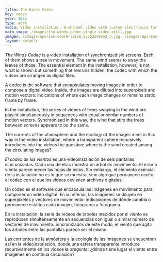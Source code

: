 ```yaml
---
title: The Winds Codec
key: codec
year: 2023
type: work
media: Video installation. 6-channel video with custom electronics for synchronisation. Variable dimensions.
main_image: /images/the-winds-codec-single-video-still.jpg
images: /images/apories-sobre-laire_53552249952_o.jpg, /images/apories-2.jpg, /images/maria-andueza-the-winds-codec-IMG_0255.JPG, /images/the-winds-codec-grabacion-esferas-proceso-0.jpg, /images/maria-andueza-the-winds-codec-IMG_0259.JPG, /images/maria-andueza-the-winds-codec-IMG_0260-recorte.JPG, /images/maria-andueza-the-winds-codec-IMG_0289.JPG, /images/maria-andueza-the-winds-codec-IMG_0291.JPG, /images/maria-andueza-the-winds-codec-IMG_0294.JPG, /images/motion-vectors-per-tree-plotted-timeaxis.jpg, /images/fragment-of-tree--wind--as-motion-vectors.jpg
layout: default
---
```


<div class="en">
<p><em>The Winds Codec</em> is a video installation of synchronized six screens. Each of them shows a tree in movement. The same wind seems to sway the leaves of these. The essential element in the installation, however, is not what is shown but something that remains hidden: the codec with which the videos are arranged as digital files. </p> 
<p>A codec is the software that encapsulates moving images in order to compose a digital video. Inside, the images are diluted into superpixels and motion vectors: indications of where each image changes or remains static, frame by frame. </p> 
<p>In the installation, the series of videos of trees swaying in the wind are played simultaneously in sequences with equal or similar numbers of motion vectors. Synchronised in this way, the wind that stirs the trees between screens appears to be the same. </p> 
<p>The currents of the atmosphere and the ecology of the images meet in this way in the video installation, where a transparent sphere recursively introduces into the videos the question: where is the wind created among the circulating images?</p>
</div>

<div class="es">
<p><em>El codec de los vientos</em> es una videoinstalación de seis pantallas sincronizadas. Cada una de ellas muestra un árbol en movimiento. El mismo viento parece mecer las hojas de estos. Sin embargo, el elemento esencial de la instalación no es lo que se muestra, sino algo que permanece oculto: el códec con el que los vídeos devienen archivos digitales. </p>
<p>Un códec es el software que encapsula las imágenes en movimiento para componer un vídeo digital. En su interior, las imágenes se diluyen en superpíxeles y vectores de movimiento: indicaciones de dónde cambia o permanece estática cada imagen, fotograma a fotograma. </p>
<p>En la instalación, la serie de vídeos de árboles mecidos por el viento se reproducen simultáneamente en secuencias con igual o similar número de vectores de movimiento. Sincronizados de este modo, el viento que agita los árboles entre las pantallas parece ser el mismo. </p>
<p>Las corrientes de la atmósfera y la ecología de las imágenes se encuentran así en la videoinstalación, donde una esfera transparente introduce recursivamente en los vídeos la pregunta: ¿dónde tiene lugar el viento entre imágenes en continua circulación?</p>
</div>